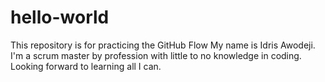 # hello-world
This repository is for practicing the GitHub Flow
My name is Idris Awodeji. I'm a scrum master by profession with little to no knowledge in coding. Looking forward to learning all I can.
